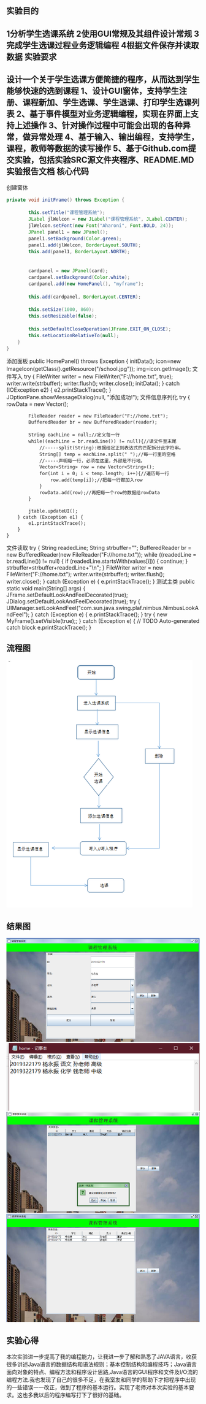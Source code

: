 实验目的
-----------------
1分析学生选课系统
2使用GUI常规及其组件设计常规
3完成学生选课过程业务逻辑编程
4根据文件保存并读取数据
实验要求
------------------
设计一个关于学生选课方便简捷的程序，从而达到学生能够快速的选到课程
1、设计GUI窗体，支持学生注册、课程新加、学生选课、学生退课、打印学生选课列表
2、基于事件模型对业务逻辑编程，实现在界面上支持上述操作
3、针对操作过程中可能会出现的各种异常，做异常处理
4、基于输入、输出编程，支持学生，课程，教师等数据的读写操作
5、基于Github.com提交实验，包括实验SRC源文件夹程序、README.MD实验报告文档
核心代码
----------------
创建窗体
```java
private void initFrame() throws Exception {
		
		this.setTitle("课程管理系统");
		JLabel jlWelcon = new JLabel("课程管理系统", JLabel.CENTER);
		jlWelcon.setFont(new Font("Aharoni", Font.BOLD, 24));
		JPanel panel1 = new JPanel();
		panel1.setBackground(Color.green);
		panel1.add(jlWelcon, BorderLayout.SOUTH);
		this.add(panel1, BorderLayout.NORTH);
		

		cardpanel = new JPanel(card);
		cardpanel.setBackground(Color.white);
		cardpanel.add(new HomePanel(), "myframe");
		
		this.add(cardpanel, BorderLayout.CENTER);

		this.setSize(1000, 860);
		this.setResizable(false);

		this.setDefaultCloseOperation(JFrame.EXIT_ON_CLOSE);
		this.setLocationRelativeTo(null);
	}
}
```
添加面板
public HomePanel() throws Exception {
		initData();
		icon=new ImageIcon(getClass().getResource("/school.jpg"));
		img=icon.getImage();
文件写入
      try {
		        	FileWriter writer = new FileWriter("F://home.txt", true);
		        	writer.write(strbuffer);
		        	writer.flush();
		        	writer.close();
		        	initData();
		        } catch (IOException e2) {
		            e2.printStackTrace();
		        }
				JOptionPane.showMessageDialog(null, "添加成功!");
文件信息序列化
		try {
			rowData = new Vector<Vector>();
			
		    FileReader reader = new FileReader("F://home.txt");
			BufferedReader br = new BufferedReader(reader);
	 
			String eachLine = null;//定义每一行
			while((eachLine = br.readLine()) != null){//读文件至末尾
				//-----split(String):根据给定正则表达式的匹配拆分此字符串。
				String[] temp = eachLine.split(" ");//每一行里的空格
				//-----声明每一行，必须在这里，外部是不行地。
				Vector<String> row = new Vector<String>();
				for(int i = 0; i < temp.length; i++){//遍历每一行
					row.add(temp[i]);//把每一行都加入row
				}
				rowData.add(row);//再把每一个row的数据给rowData
			}
			
			jtable.updateUI();
		} catch (Exception e1) {
			e1.printStackTrace();
		}
	}
  文件读取
  try {
				String readedLine;
				String strbuffer="";
	            BufferedReader br = new BufferedReader(new FileReader("F://home.txt"));
	            while ((readedLine = br.readLine()) != null) {
	                if (readedLine.startsWith(values[i])) {
	                    continue;
	                }
	                strbuffer=strbuffer+readedLine+"\n";
	            }
	            FileWriter writer = new FileWriter("F://home.txt");
	            writer.write(strbuffer);
	            writer.flush();
	            writer.close();
	        } catch (Exception e) {
	            e.printStackTrace();
	        } 
 测试主类
	public static void main(String[] args) {
		JFrame.setDefaultLookAndFeelDecorated(true);
		JDialog.setDefaultLookAndFeelDecorated(true);
		try {
			UIManager.setLookAndFeel("com.sun.java.swing.plaf.nimbus.NimbusLookAndFeel");
		} catch (Exception e) {
			e.printStackTrace();
		}
		try {
			new MyFrame().setVisible(true);;
		} catch (Exception e) {
			// TODO Auto-generated catch block
			e.printStackTrace();
		}



流程图
----------------------
![1](https://github.com/Scorpioyyz/SY5/blob/master/%E6%B5%81%E7%A8%8B%E5%9B%BE.png)



结果图
-----------------------
![](https://github.com/Scorpioyyz/SY5/blob/master/%E6%B7%BB%E5%8A%A0%E8%AF%BE%E7%A8%8B%E4%BF%A1%E6%81%AF%E7%95%8C%E9%9D%A2.png)
![](https://github.com/Scorpioyyz/SY5/blob/master/%E8%BE%93%E5%87%BA%E5%88%B0%E6%96%87%E4%BB%B6%E6%98%BE%E7%A4%BA.png)
![](https://github.com/Scorpioyyz/SY5/blob/master/%E5%88%A0%E9%99%A4%E9%80%89%E8%AF%BE%E4%BF%A1%E6%81%AF%E7%95%8C%E9%9D%A2.png)
![](https://github.com/Scorpioyyz/SY5/blob/master/%E6%9F%A5%E8%AF%A2%E5%AE%8C%E9%80%89%E8%AF%BE%E4%BF%A1%E6%81%AF%E9%A1%B5%E9%9D%A2.png)

实验心得
-----------------
本次实验进一步提高了我的编程能力，让我进一步了解和熟悉了JAVA语言，收获很多讲述Java语言的数据结构和语法规则；基本控制结构和编程技巧；Java语言面向对象的特点、编程方法和程序设计思路,Java语言的GUI程序和文件及I/O流的编程方法.我也发现了自己的很多不足，在我室友和同学的帮助下才把程序中出现的一些错误一一改正，做到了程序的基本运行。实现了老师对本次实验的基本要求。这也多我以后的程序编写打下了很好的基础。
